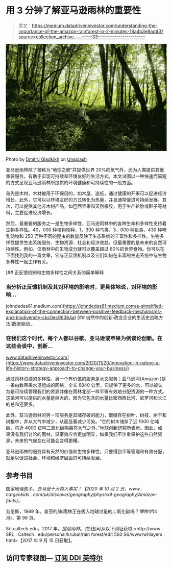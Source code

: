 # 用 3 分钟了解亚马逊雨林的重要性

> 原文：<https://medium.datadriveninvestor.com/understanding-the-importance-of-the-amazon-rainforest-in-2-minutes-18a4b3e9ad43?source=collection_archive---------33----------------------->

![](img/b063d59121d8e3ada37cf82257a99594.png)

Photo by [Dmitry Gladkikh](https://unsplash.com/@abdurahmanus?utm_source=medium&utm_medium=referral) on [Unsplash](https://unsplash.com?utm_source=medium&utm_medium=referral)

亚马逊雨林除了被称为“地球之肺”并提供世界 20%的氧气外，还为人类提供其他重要服务，有助于实现可持续和环境友好的生活方式。本文试图以一种快速而简短的方式呈现亚马逊雨林所提供的环境健康和可持续性的一般方面。

首先是木材，木材被用于环保目的，如木屋、造纸，通过健康的开采可以促进经济增长。此外，它可以以环境友好的方式转化为热量，并且通常促进可持续发展。其次，可以提供其他非木材产品，如巴西坚果和天然橡胶，用于生产轮胎或鞋子等材料，主要促进经济增长。

然后，最重要的服务之一是生物多样性，亚马逊雨林中的各种生命和多样性支持着生物多样性。40，000 种植物物种、1，300 种鸟类、3，000 种鱼类、430 种哺乳动物和 250 万种不同的昆虫的数量反映了生态系统的丰富性和多样性。生物多样性提供生态系统服务、生物资源、社会和经济效益，但最重要的是未来的自然可持续性。例如，仅雨林中的生物成分就可以覆盖超过 80%的世界食物。你可以在下面找到我的一篇文章，它与正反馈机制以及它们如何在丰富的生态系统中与生物多样性一起工作有关。

[](https://johndedes81.medium.com/a-simplified-explanation-of-the-connection-between-positive-feedback-mechanisms-and-biodiversity-cbc0ec06364a) [## 正反馈机制和生物多样性之间关系的简单解释

### 当分析正反馈机制及其对环境的影响时，更具体地说，对环境的影响…

johndedes81.medium.com](https://johndedes81.medium.com/a-simplified-explanation-of-the-connection-between-positive-feedback-mechanisms-and-biodiversity-cbc0ec06364a) [](https://www.datadriveninvestor.com/2020/11/20/innovation-in-nature-a-life-history-strategy-approach-to-change-your-business/) [## 自然中的创新:改变企业的生活史战略方法|数据驱动…

### 在我们这个时代，每个人都以谷歌、亚马逊或苹果为例谈论创新。在这些会谈中，创新…

www.datadriveninvestor.com](https://www.datadriveninvestor.com/2020/11/20/innovation-in-nature-a-life-history-strategy-approach-to-change-your-business/) 

通过雨林资源的多样性，另一个有价值的服务是水文服务；亚马逊河(Amazon )是一条由数百条水道组成的网络，全长 6840 公里，它提供了更多的水，可以被认为是可持续管理我们的资源并像在雨林北部一样平等有效地分配资源的一种方式。这条河可以提供的水量是巨大的，因为它包含的水量比密西西比河、尼罗河和长江的总和还要多。

此外，亚马逊雨林的另一项服务是其储存碳的能力，碳储存在树叶、树枝、树干和树根中，并从大气中减少，从而显著减少污染。“它的树木储存了近 1000 亿吨碳，将近 4000 亿吨二氧化碳隔离在大气之外，”地球创新研究所表示。因此，如果没有我们讨论的雨林，温室效应会更加明显，如果我们不注重保护这些自然资源，未来的气候变化可能会变得更糟。

亚马逊雨林的服务具有天然的价值和生物多样性，只要得到平等管理和有效分配，就足以促进社会、环境和经济层面的可持续发展。

## **参考书目**

国家地理孩子。*亚马逊十大惊人事实！【2020 年 10 月 2 日，www . natgeokids . com/uk/discover/geography/physical-geography/Amazon-facts/。*

劳伦斯，1999 年。盖亚的肺:雨林正在吸入地球过量的二氧化碳吗？*博物学*(4 月)，第 96 页。

Srl.caltech.edu，2017 年。*层层雨林*。[在线]可从以下网址获取:<http://www . SRL . Caltech . edu/personal/krubal/rain forest/edit 560 S6/www/whlayers . html>【2017 年 9 月 15 日获取】。

## 访问专家视图— [订阅 DDI 英特尔](https://datadriveninvestor.com/ddi-intel)